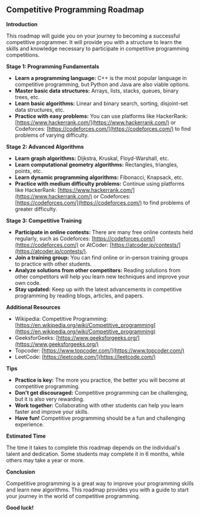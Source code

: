 ## Competitive Programming Roadmap

**Introduction**

This roadmap will guide you on your journey to becoming a successful competitive programmer. It will provide you with a structure to learn the skills and knowledge necessary to participate in competitive programming competitions.

**Stage 1: Programming Fundamentals**

* **Learn a programming language:** C++ is the most popular language in competitive programming, but Python and Java are also viable options.
* **Master basic data structures:** Arrays, lists, stacks, queues, binary trees, etc.
* **Learn basic algorithms:** Linear and binary search, sorting, disjoint-set data structures, etc.
* **Practice with easy problems:** You can use platforms like HackerRank: [https://www.hackerrank.com/](https://www.hackerrank.com/) or Codeforces: [https://codeforces.com/](https://codeforces.com/) to find problems of varying difficulty.

**Stage 2: Advanced Algorithms**

* **Learn graph algorithms:** Dijkstra, Kruskal, Floyd-Warshall, etc.
* **Learn computational geometry algorithms:** Rectangles, triangles, points, etc.
* **Learn dynamic programming algorithms:** Fibonacci, Knapsack, etc.
* **Practice with medium difficulty problems:** Continue using platforms like HackerRank: [https://www.hackerrank.com/](https://www.hackerrank.com/) or Codeforces: [https://codeforces.com/](https://codeforces.com/) to find problems of greater difficulty.

**Stage 3: Competitive Training**

* **Participate in online contests:** There are many free online contests held regularly, such as Codeforces: [https://codeforces.com/](https://codeforces.com/) or AtCoder: [https://atcoder.jp/contests/](https://atcoder.jp/contests/).
* **Join a training group:** You can find online or in-person training groups to practice with other students.
* **Analyze solutions from other competitors:** Reading solutions from other competitors will help you learn new techniques and improve your own code.
* **Stay updated:** Keep up with the latest advancements in competitive programming by reading blogs, articles, and papers.

**Additional Resources**

* Wikipedia: Competitive Programming: [https://en.wikipedia.org/wiki/Competitive_programming](https://en.wikipedia.org/wiki/Competitive_programming)
* GeeksforGeeks: [https://www.geeksforgeeks.org/](https://www.geeksforgeeks.org/)
* Topcoder: [https://www.topcoder.com/](https://www.topcoder.com/)
* LeetCode: [https://leetcode.com/](https://leetcode.com/)

**Tips**

* **Practice is key:** The more you practice, the better you will become at competitive programming.
* **Don't get discouraged:** Competitive programming can be challenging, but it is also very rewarding.
* **Work together:** Collaborating with other students can help you learn faster and improve your skills.
* **Have fun!** Competitive programming should be a fun and challenging experience.

**Estimated Time**

The time it takes to complete this roadmap depends on the individual's talent and dedication. Some students may complete it in 6 months, while others may take a year or more.

**Conclusion**

Competitive programming is a great way to improve your programming skills and learn new algorithms. This roadmap provides you with a guide to start your journey in the world of competitive programming.

**Good luck!**